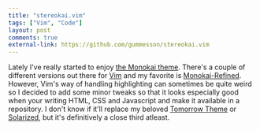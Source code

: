 ```yaml
---
title: "stereokai.vim"
tags: ["Vim", "Code"]
layout: post
comments: true
external-link: https://github.com/gummesson/stereokai.vim
---
```


Lately I've really started to enjoy [the Monokai theme](http://www.monokai.nl/blog/2006/07/15/textmate-color-theme/ "Monokai"). There's a couple of different versions out there for [Vim](http://www.vim.org "Vim") and my favorite is [Monokai-Refined](https://github.com/jaromero/vim-monokai-refined "Monokai-Refined on Github"). However, Vim's way of handling highlighting can sometimes be quite weird so I decided to add some minor tweaks so that it looks especially good when your writing HTML, CSS and Javascript and make it available in a repository. I don't know if it'll replace my beloved [Tomorrow Theme](https://github.com/chriskempson/tomorrow-theme "Tomorrow Theme on Github") or [Solarized](http://ethanschoonover.com/solarized "Solarized"), but it's definitively a close third atleast.

